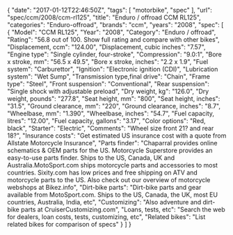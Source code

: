 {
    "date": "2017-01-12T22:46:50Z",
    "tags": [
        "motorbike",
        "spec"
    ],
    "url": "spec\/ccm\/2008\/ccm-rl125",
    "title": "Enduro \/ offroad CCM RL125",
    "categories": "Enduro-offroad",
    "brands": "ccm",
    "years": "2008",
    "spec": [
        {
            "Model": "CCM RL125",
            "Year": "2008",
            "Category": "Enduro \/ offroad",
            "Rating": "56.8 out of 100. Show full rating and compare with other bikes",
            "Displacement, ccm": "124.00",
            "Displacement, cubic inches": "7.57",
            "Engine type": "Single cylinder, four-stroke",
            "Compression": "9.0:1",
            "Bore x stroke, mm": "56.5 x 49.5",
            "Bore x stroke, inches": "2.2 x 1.9",
            "Fuel system": "Carburettor",
            "Ignition": "Electronic ignition (CDI)",
            "Lubrication system": "Wet Sump",
            "Transmission type,final drive": "Chain",
            "Frame type": "Steel",
            "Front suspension": "Conventional",
            "Rear suspension": "Single shock with adjustable preload",
            "Dry weight, kg": "126.0",
            "Dry weight, pounds": "277.8",
            "Seat height, mm": "800",
            "Seat height, inches": "31.5",
            "Ground clearance, mm": "220",
            "Ground clearance, inches": "8.7",
            "Wheelbase, mm": "1.390",
            "Wheelbase, inches": "54.7",
            "Fuel capacity, litres": "12.00",
            "Fuel capacity, gallons": "3.17",
            "Color options": "Red, black",
            "Starter": "Electric",
            "Comments": "Wheel size front 21? and rear 18?",
            "Insurance costs": "Get estimated US insurance cost with a quote from Allstate Motorcycle Insurance",
            "Parts finder": "Chaparral provides online schematics & OEM parts for the US.   Motorcycle Superstore provides an easy-to-use parts finder. Ships to the US, Canada, UK and Australia.MotoSport.com ships motorcycle parts and accessories to most countries.    Sixity.com has low prices and free shipping on ATV and motorcycle parts to the US. Also check out our overview of motorcycle webshops at Bikez.info",
            "Dirt-bike parts": "Dirt-bike parts and gear available from MotoSport.com. Ships to the US, Canada, the UK, most EU countries, Australia, India, etc",
            "Customizing": "Also adventure and dirt-bike parts at CruiserCustomizing.com",
            "Loans, tests, etc": "Search the web for dealers, loan costs, tests, customizing, etc",
            "Related bikes": "List related bikes for comparison of specs"
        }
    ]
}